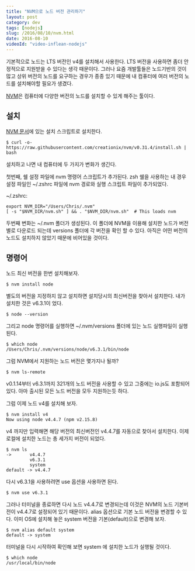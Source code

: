 ```yaml
---
title: "NVM으로 노드 버전 관리하기"
layout: post
category: dev
tags: [nodejs]
slug: /2016/08/10/nvm.html
date: 2016-08-10
videoId: "video-inflean-nodejs"
---
```


기본적으로 노드는 LTS 버전인 v4를 설치해서 사용한다.
LTS 버전을 사용하면 좀더 안정적으로 지원받을 수 있다는 생각 때문이다.
그러나 요즘 개발툴들은 노드기반의 것이 많고 상위 버전의 노드를 요구하는 경우가 종종 있기 때문에 내 컴퓨터에 여러 버전의 노드를 설치해야할 필요가 생겼다.

[NVM](https://github.com/creationix/nvm)은 컴퓨터에 다양한 버전의 노드를 설치할 수 있게 해주는 툴이다.

## 설치

[NVM 문서](https://github.com/creationix/nvm#install-script)에 있는 설치 스크립트로 설치한다.

```
$ curl -o- https://raw.githubusercontent.com/creationix/nvm/v0.31.4/install.sh | bash
```

설치하고 나면 내 컴퓨터에 두 가지가 변화가 생긴다.

첫번째, 쉘 설정 파일에 nvm 명령어 스크립트가 추가된다.
zsh 쉘을 사용하는 내 경우 설정 파일인 ~/.zshrc 파일에 nvm 경로와 실행 스크립트 파일이 추가되었다.

~/.zshrc:

```
export NVM_DIR="/Users/Chris/.nvm"
[ -s "$NVM_DIR/nvm.sh" ] && . "$NVM_DIR/nvm.sh"  # This loads nvm
```

두번째 변화는 ~/.nvm 폴더가 생성된다.
이 폴더에 NVM을 이용해 설치한 노드가 버전별로 다운로드 되는데 versions 폴더에 각 버전을 확인 할 수 있다.
아직은 어떤 버전의 노드도 설치하지 않았기 때문에 비어있을 것이다.

## 명령어

노드 최신 버전을 한번 설치해보자.

```
$ nvm install node
```

별도의 버전을 지정하지 않고 설치하면 설치당시의 최신버전을 찾아서 설치한다.
내가 설치한 것은 v6.3.1이 었다.

```
$ node --version
```

그리고 node 명령어를 실행하면 ~/.nvm/versions 폴더에 있는 노드 실행파일이 실행된다.

```
$ which node
/Users/Chris/.nvm/versions/node/v6.3.1/bin/node
```

그럼 NVM에서 지원하는 노드 버전은 몇가지나 될까?

```
$ nvm ls-remote
```

v0.1.14부터 v6.3.1까지 321개의 노드 버전을 사용할 수 있고 그중에는 io.js도 포함되어있다.
아마 출시된 모든 노드 버전을 모두 지원하는듯 하다.

그럼 이제 노드 v4를 설치해 보자.

```
$ nvm install v4
Now using node v4.4.7 (npm v2.15.8)
```

v4 까지만 입력해면 해당 버전의 최신버전인 v4.4.7를 자동으로 찾아서 설치한다.
이제 로컬에 설치한 노드는 총 세가지 버전이 되었다.

```
$ nvm ls
->       v4.4.7
         v6.3.1
         system
default -> v4.4.7
```

다시 v6.3.1을 사용하려면 use 옵션을 사용하면 된다.

```
$ nvm use v6.3.1
```

그러나 터미널을 종료하면 다시 노드 v4.4.7로 변경되는데 이것은 NVM의 노드 기본버전이 v4.4.7로 설정되어 있기 때문이다.
alias 옵션으로 기본 노드 버전을 변경할 수 있다.
이미 OS에 설치해 놓은 system 버전을 기본(default)으로 변경해 보자.

```
$ nvm alias default system
default -> system
```

터미널을 다시 시작하여 확인해 보면 system 에 설치한 노드가 실행될 것이다.

```
$ which node
/usr/local/bin/node
```
